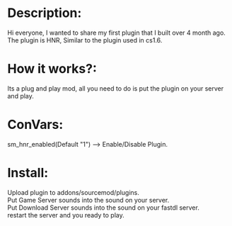# Description:
Hi everyone, I wanted to share my first plugin that I built over 4 month ago.\
The plugin is HNR, Similar to the plugin used in cs1.6.

# How it works?:
Its a plug and play mod, all you need to do is put the plugin on your server and play.

# ConVars:
sm_hnr_enabled(Default "1") --> Enable/Disable Plugin.

# Install:
Upload plugin to addons/sourcemod/plugins.\
Put Game Server sounds into the sound on your server.\
Put Download Server sounds into the sound on your fastdl server.\
restart the server and you ready to play.
